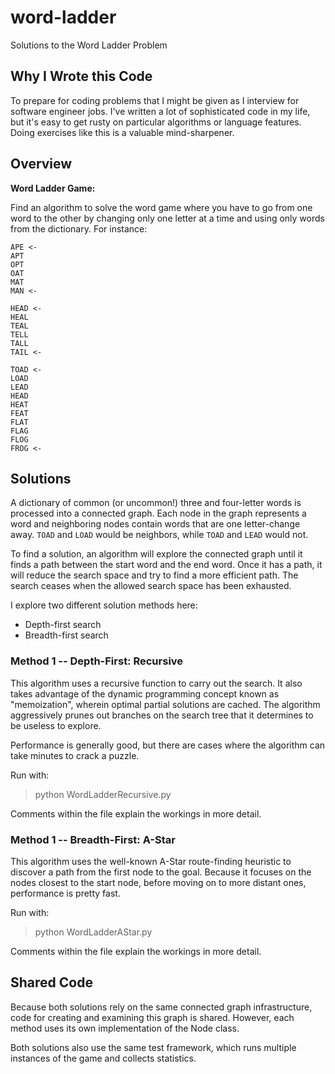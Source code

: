 # word-ladder

Solutions to the Word Ladder Problem

## Why I Wrote this Code

To prepare for coding problems that I might be given as I interview for software engineer jobs. I've written a lot of sophisticated code in my life, but it's easy to get rusty on particular algorithms or language features. Doing exercises like this is a valuable mind-sharpener.

## Overview

**Word Ladder Game:**

Find an algorithm to solve the word game where you have to go from one word to the other by changing only one letter at a time and using only words from the dictionary. For instance:


```
APE <-
APT
OPT
OAT
MAT
MAN <-

HEAD <-
HEAL
TEAL
TELL
TALL
TAIL <-

TOAD <-
LOAD
LEAD
HEAD
HEAT
FEAT      
FLAT
FLAG
FLOG
FROG <-
```

## Solutions

A dictionary of common (or uncommon!) three and four-letter words is processed into a connected graph. Each node in the graph represents a word and neighboring nodes contain words that are one letter-change away. `TOAD` and `LOAD` would be neighbors, while `TOAD` and `LEAD` would not.

To find a solution, an algorithm will explore the connected graph until it finds a path between the start word and the end word. Once it has a path, it will reduce the search space and try to find a more efficient path. The search ceases when the allowed search space has been exhausted.

I explore two different solution methods here:
* Depth-first search
* Breadth-first search

### Method 1 -- Depth-First: Recursive

This algorithm uses a recursive function to carry out the search. It also takes advantage of the dynamic programming concept known as "memoization", wherein optimal partial solutions are cached. The algorithm aggressively prunes out branches on the search tree that it determines to be useless to explore.

Performance is generally good, but there are cases where the algorithm can take minutes to crack a puzzle.

Run with:
> python WordLadderRecursive.py

Comments within the file explain the workings in more detail.

### Method 1 -- Breadth-First: A-Star

This algorithm uses the well-known A-Star route-finding heuristic to discover a path from the first node to the goal. Because it focuses on the nodes closest to the start node, before moving on to more distant ones, performance is pretty fast. 

Run with:
> python WordLadderAStar.py

Comments within the file explain the workings in more detail.

## Shared Code

Because both solutions rely on the same connected graph infrastructure, code for creating and examining this graph is shared. However, each method uses its own implementation of the Node class.

Both solutions also use the same test framework, which runs multiple instances of the game and collects statistics.
